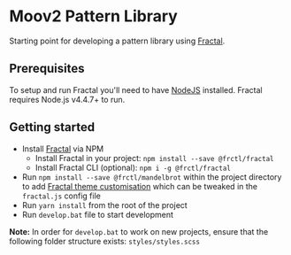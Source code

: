 # Moov2 Pattern Library

Starting point for developing a pattern library using [Fractal](https://fractal.build/).

## Prerequisites

To setup and run Fractal you'll need to have [NodeJS](https://nodejs.org/en/) installed. Fractal requires Node.js v4.4.7+ to run.

## Getting started

- Install [Fractal](https://fractal.build/guide/installation) via NPM
	- Install Fractal in your project: `npm install --save @frctl/fractal`
	- Install Fractal CLI (optional): `npm i -g @frctl/fractal`
- Run `npm install --save @frctl/mandelbrot` within the project directory to add [Fractal theme customisation](https://fractal.build/guide/web/default-theme#configuration) which can be tweaked in the `fractal.js` config file
- Run `yarn install` from the root of the project
- Run `develop.bat` file to start development

**Note:** In order for `develop.bat` to work on new projects, ensure that the following folder structure exists: `styles/styles.scss`